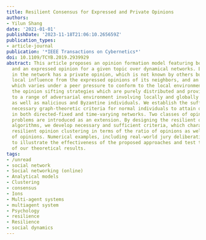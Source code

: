 ```yaml
---
title: Resilient Consensus for Expressed and Private Opinions
authors:
- Yilun Shang
date: '2021-01-01'
publishDate: '2023-11-18T21:06:10.265659Z'
publication_types:
- article-journal
publication: '*IEEE Transactions on Cybernetics*'
doi: 10.1109/TCYB.2019.2939929
abstract: This article proposes an opinion formation model featuring both a private
  and an expressed opinion for a given topic over dynamical networks. Each individual
  in the network has a private opinion, which is not known by others but evolves under
  local influence from the expressed opinions of its neighbors, and an expressed opinion,
  which varies under a peer pressure to conform to the local environment. We design
  the opinion sifting strategies which are purely distributed and provide resilience
  to a range of adversarial environment involving locally and globally bounded threats
  as well as malicious and Byzantine individuals. We establish the sufficient and
  necessary graph-theoretic criteria for normal individuals to attain opinion consensus
  in both directed-fixed and time-varying networks. Two classes of opinion clustering
  problems are introduced as an extension. By designing the resilient opinion separation
  algorithms, we develop necessary and sufficient criteria, which characterize the
  resilient opinion clustering in terms of the ratio of opinions as well as the difference
  of opinions. Numerical examples, including real-world jury deliberations, are presented
  to illustrate the effectiveness of the proposed approaches and test the correctness
  of our theoretical results.
tags:
- /unread
- social network
- Social networking (online)
- Analytical models
- Clustering
- consensus
- Ions
- Multi-agent systems
- multiagent system
- Psychology
- resilience
- Resilience
- social dynamics
---
```

